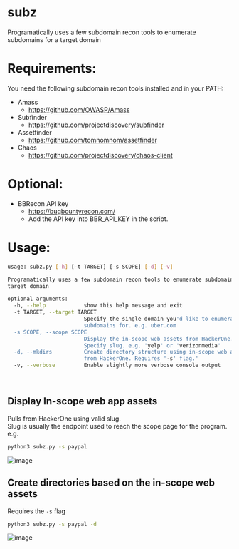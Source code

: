# subz
Programatically uses a few subdomain recon tools to enumerate subdomains for a target domain

# Requirements:
You need the following subdomain recon tools installed and in your PATH:
- Amass
  - https://github.com/OWASP/Amass
- Subfinder
  - https://github.com/projectdiscovery/subfinder
- Assetfinder
  - https://github.com/tomnomnom/assetfinder
- Chaos
  - https://github.com/projectdiscovery/chaos-client
  
# Optional:
- BBRecon API key
  - https://bugbountyrecon.com/
  - Add the API key into BBR_API_KEY  in the script.


# Usage:
```bash
usage: subz.py [-h] [-t TARGET] [-s SCOPE] [-d] [-v]

Programatically uses a few subdomain recon tools to enumerate subdomains for a
target domain

optional arguments:
  -h, --help            show this help message and exit
  -t TARGET, --target TARGET
                        Specify the single domain you'd like to enumerate
                        subdomains for. e.g. uber.com
  -s SCOPE, --scope SCOPE
                        Display the in-scope web assets from HackerOne.
                        Specify slug. e.g. 'yelp' or 'verizonmedia'
  -d, --mkdirs          Create directory structure using in-scope web assets
                        from HackerOne. Requires '-s' flag.'
  -v, --verbose         Enable slightly more verbose console output
```
<br>

## Display In-scope web app assets
Pulls from HackerOne using valid slug. <br>
Slug is usually the endpoint used to reach the scope page for the program. e.g. 
```bash
python3 subz.py -s paypal
```
![image](https://user-images.githubusercontent.com/24526564/90984072-cab8d580-e540-11ea-8181-1250181f7f72.png)
<br>

## Create directories based on the in-scope web assets
Requires the `-s` flag
```bash
python3 subz.py -s paypal -d
```
![image](https://user-images.githubusercontent.com/24526564/90984506-651a1880-e543-11ea-969a-fc2eba3cd620.png)

